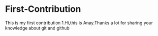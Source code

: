 # First-Contribution
This is my first contribution
1.Hi,this is Anay.Thanks a lot for sharing your knowledge about git and github
